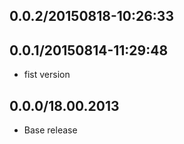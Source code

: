 ## 0.0.2/20150818-10:26:33


## 0.0.1/20150814-11:29:48

* fist version


## 0.0.0/18.00.2013

- Base release
